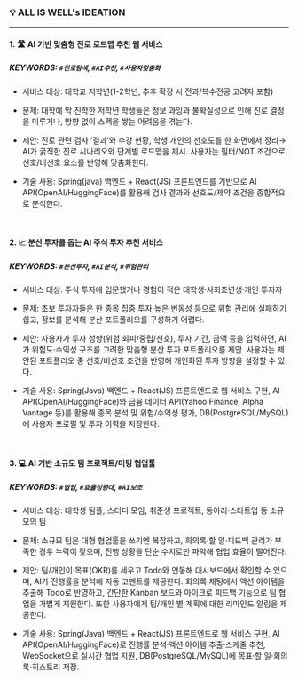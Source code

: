 
### 💡 ALL IS WELL's IDEATION
---

 
 
 #### 1. 🛣 AI 기반 맞춤형 진로 로드맵 추천 웹 서비스

##### KEYWORDS:  `#진로탐색`, `#AI추천`, `#사용자맞춤화`
  
-  서비스 대상: 대학교 저학년(1-2학년, 추후 확장 시 전과/복수전공 고려자 포함)
    
- 문제: 대학에 막 진학한 저학년 학생들은 정보 과잉과 불확실성으로 인해 진로 결정을 미루거나, 방향 없이 스펙을 쌓는 어려움을 겪는다.
    
- 제안: 진로 관련 검사 ‘결과’와 수강 현황, 학생 개인의 선호도를 한 화면에서 정리→ AI가 굵직한 진로 시나리오와 단계별 로드맵을 제시. 사용자는 필터/NOT 조건으로 선호/비선호 요소를 반영해 맞춤화한다.
    
- 기술 사용: Spring(java) 백엔드 + React(JS) 프론트엔드를 기반으로 AI API(OpenAI/HuggingFace)를 활용해 검사 결과와 선호도/제약 조건을 종합적으로 분석한다.

<br>
      
 #### 2. 📈 분산 투자를 돕는 AI 주식 투자 추천 서비스

 ##### KEYWORDS:  `#분산투자`, `#AI분석`, `#위험관리`

- 서비스 대상: 주식 투자에 입문했거나 경험이 적은 대학생·사회초년생·개인 투자자
    
- 문제: 초보 투자자들은 한 종목 집중 투자·높은 변동성 등으로 위험 관리에 실패하기 쉽고, 정보를 분석해 분산 포트폴리오를 구성하기 어렵다.
    
- 제안: 사용자가 투자 성향(위험 회피/중립/선호), 투자 기간, 금액 등을 입력하면, AI가 위험도·수익성 구조를 고려한 맞춤형 분산 투자 포트폴리오를 제안. 사용자는 제안된 포트폴리오 중 선호/비선호 조건을 반영해 개인화된 투자 방향을 설정할 수 있다.
    
- 기술 사용: Spring(Java) 백엔드 + React(JS) 프론트엔드로 웹 서비스 구현, AI API(OpenAI/HuggingFace)와 금융 데이터 API(Yahoo Finance, Alpha Vantage 등)를 활용해 종목 분석 및 위험/수익성 평가, DB(PostgreSQL/MySQL)에 사용자 프로필 및 투자 이력을 저장한다.

<br>

#### 3. 💻 AI 기반 소규모 팀 프로젝트/미팅 협업툴

##### KEYWORDS:  `#협업`, `#효율성증대`, `#AI보조`


- 서비스 대상: 대학생 팀플, 스터디 모임, 취준생 프로젝트, 동아리·스타트업 등 소규모의 팀

- 문제: 소규모 팀은 대형 협업툴을 쓰기엔 복잡하고, 회의록·할 일·피드백 관리가 부족한 경우 누락이 잦으며, 진행 상황을 단순 수치로만 파악해 협업 효율이 떨어진다.
    
- 제안: 팀/개인이 목표(OKR)를 세우고 Todo와 연동해 대시보드에서 확인할 수 있으며, AI가 진행률을 분석해 자동 코멘트를 제공한다. 회의록·채팅에서 액션 아이템을 추출해 Todo로 반영하고, 간단한 Kanban 보드와 마이크로 피드백 기능으로 팀 협업을 가볍게 지원한다. 또한 사용자에게 팀/개인 별 계획에 대한 리마인드 알림을 제공한다.
    
- 기술 사용: Spring(Java) 백엔드 + React(JS) 프론트엔드로 웹 서비스 구현, AI API(OpenAI/HuggingFace)로 진행률 분석·액션 아이템 추출·스케줄 추천, WebSocket으로 실시간 협업 지원, DB(PostgreSQL/MySQL)에 목표·할 일·회의록·히스토리 저장.

<br>
 
